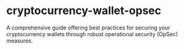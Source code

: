 # cryptocurrency-wallet-opsec
A comprehensive guide offering best practices for securing your cryptocurrency wallets through robust operational security (OpSec) measures.
